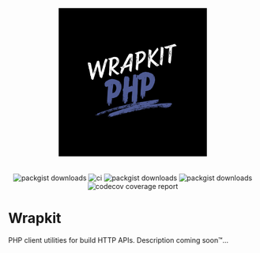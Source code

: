 <div align="center" style="padding-top: 2rem;">
    <img src="art/logo.png" height="300" width="300" alt="logo"/>
    <div style="display: inline-block; margin-top: 2rem">
        <img src="https://img.shields.io/packagist/v/joeymckenzie/wrapkit.svg" alt="packgist downloads" />
        <img src="https://img.shields.io/github/actions/workflow/status/joeymckenzie/wrapkit/run-ci.yml?branch=main&label=ci" alt="ci" />
        <img src="https://img.shields.io/github/actions/workflow/status/joeymckenzie/wrapkit/fix-php-code-style-issues.yml?branch=main&label=code%20style" alt="packgist downloads" />
        <img src="https://img.shields.io/packagist/dt/joeymckenzie/wrapkit.svg" alt="packgist downloads" />
        <img src="https://codecov.io/gh/JoeyMckenzie/wrapkit/graph/badge.svg?token=AXMP8ZTMKD&style=flat-square" alt="codecov coverage report"/> 
    </div>
</div>

# Wrapkit

PHP client utilities for build HTTP APIs. Description coming soon™️...
